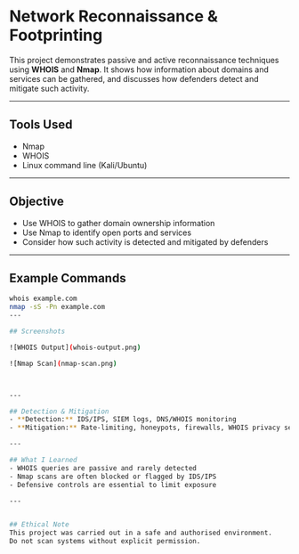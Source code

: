 # Network Reconnaissance & Footprinting

This project demonstrates passive and active reconnaissance techniques using **WHOIS** and **Nmap**. It shows how information about domains and services can be gathered, and discusses how defenders detect and mitigate such activity.

---

## Tools Used
- Nmap
- WHOIS
- Linux command line (Kali/Ubuntu)

---

## Objective
- Use WHOIS to gather domain ownership information  
- Use Nmap to identify open ports and services  
- Consider how such activity is detected and mitigated by defenders  

---

## Example Commands
```bash
whois example.com
nmap -sS -Pn example.com
---

## Screenshots  

![WHOIS Output](whois-output.png)  

![Nmap Scan](nmap-scan.png)



---

## Detection & Mitigation
- **Detection:** IDS/IPS, SIEM logs, DNS/WHOIS monitoring  
- **Mitigation:** Rate-limiting, honeypots, firewalls, WHOIS privacy services  

---

## What I Learned
- WHOIS queries are passive and rarely detected  
- Nmap scans are often blocked or flagged by IDS/IPS  
- Defensive controls are essential to limit exposure  

---


## Ethical Note
This project was carried out in a safe and authorised environment.  
Do not scan systems without explicit permission.

